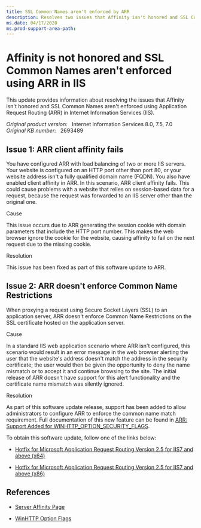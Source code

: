 ```yaml
---
title: SSL Common Names aren't enforced by ARR
description: Resolves two issues that Affinity isn't honored and SSL Common Names aren't enforced using ARR in IIS.
ms.date: 04/17/2020
ms.prod-support-area-path:
---
```

# Affinity is not honored and SSL Common Names aren't enforced using ARR in IIS

This update provides information about resolving the issues that Affinity isn't honored and SSL Common Names aren't enforced using Application Request Routing (ARR) in Internet Information Services (IIS).

_Original product version:_ &nbsp; Internet Information Services 8.0, 7.5, 7.0  
_Original KB number:_ &nbsp; 2693489

## Issue 1: ARR client affinity fails

You have configured ARR with load balancing of two or more IIS servers. Your website is configured on an HTTP port other than port 80, or your website address isn't a fully qualified domain name (FQDN). You also have enabled client affinity in ARR. In this scenario, ARR client affinity fails. This could cause problems with a website that relies on session-based data for a request, because the request was forwarded to an IIS server other than the original one.

Cause

This issue occurs due to ARR generating the session cookie with domain parameters that include the HTTP port number. This makes the web browser ignore the cookie for the website, causing affinity to fail on the next request due to the missing cookie.

Resolution

This issue has been fixed as part of this software update to ARR.

## Issue 2: ARR doesn't enforce Common Name Restrictions

When proxying a request using Secure Socket Layers (SSL) to an application server, ARR doesn't enforce Common Name Restrictions on the SSL certificate hosted on the application server.

Cause

In a standard IIS web application scenario where ARR isn't configured, this scenario would result in an error message in the web browser alerting the user that the website's address doesn't match the address in the security certificate; the user would then be given the opportunity to deny the name mismatch or to accept it and continue browsing to the site. The initial release of ARR doesn't have support for this alert functionality and the certificate name mismatch was silently ignored.

Resolution

As part of this software update release, support has been added to allow administrators to configure ARR to enforce the common name match requirement. Full documentation of this new feature can be found in
[ARR: Support Added for WINHTTP_OPTION_SECURITY_FLAGS](/iis/extensions/configuring-application-request-routing-arr/arr-support-added-for-winhttpoptionsecurityflags).

To obtain this software update, follow one of the links below:

- [Hotfix for Microsoft Application Request Routing Version 2.5 for IIS7 and above (x64)](https://www.microsoft.com/download/en/details.aspx?id=29416)

- [Hotfix for Microsoft Application Request Routing Version 2.5 for IIS7 and above (x86)](https://www.microsoft.com/download/en/details.aspx?id=29417)

## References

- [Server Affinity Page](/previous-versions/windows/it-pro/windows-server-2008-R2-and-2008/dd443543(v=ws.10))

- [WinHTTP Option Flags](/windows/win32/winhttp/option-flags)
